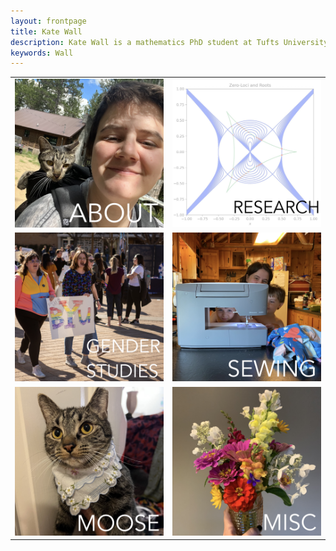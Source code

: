 ```yaml
---
layout: frontpage
title: Kate Wall
description: Kate Wall is a mathematics PhD student at Tufts University. They are interested in Numerical Linear Algebra.
keywords: Wall
---
```


<table class="wide">
<tr>
  <td class="left">
    <a href="publpics/about.html">
        <img src="publpics/about.jpeg" alt="picture of me carrying my cat in his backpack carrier" title="huh"/>
    </a>
  </td>
  <td class="right">
    <a href="publpics/research.html">
        <img src="publpics/research.jpeg" alt="roots pic" title="huh 2"/>
    </a>
  </td>
</tr>
<tr>
  <td class="left">
    <a href="publpics/gender.html">
        <img src="publpics/gender.jpeg" alt="protest pic" title="where"/>
    </a>
  </td>
  <td class="right">
    <a href="publpics/sewing.html">
        <img src="publpics/sewing.jpeg" alt="sewing machine" title="idk"/>
    </a>
  </td>
</tr>
<tr>
  <td class="left">
    <a href="publpics/moose.html">
        <img src="publpics/moose.jpeg" alt="moose in hanky" title="can i find this"/>
    </a>
  </td>
  <td class="right">
    <a href="publpics/misc.html">
        <img src="publpics/misc.jpeg" alt="flowers" title="call me beep me"/>
    </a>
  </td>
</tr>
</table>
